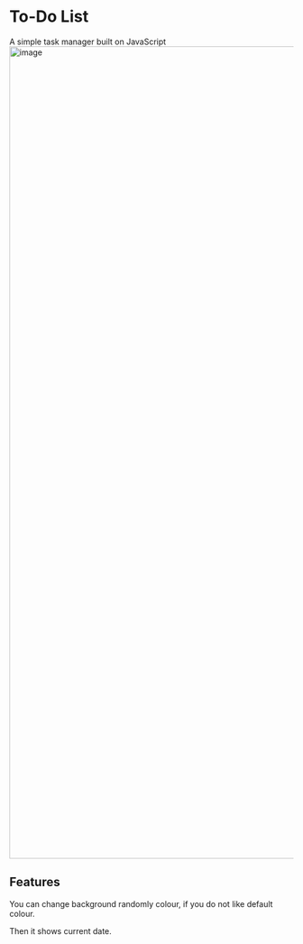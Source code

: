 # To-Do List

A simple task manager built on JavaScript
<img width="1440" alt="image" src="https://user-images.githubusercontent.com/90006654/175792355-b57a6c26-a8d9-4672-98eb-5e5d7692a662.png">

## Features

You can change background randomly colour, if you do not like default colour.

Then it shows current date.


